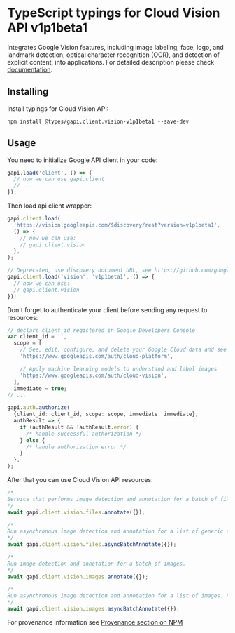 # TypeScript typings for Cloud Vision API v1p1beta1

Integrates Google Vision features, including image labeling, face, logo, and landmark detection, optical character recognition (OCR), and detection of explicit content, into applications.
For detailed description please check [documentation](https://cloud.google.com/vision/).

## Installing

Install typings for Cloud Vision API:

```
npm install @types/gapi.client.vision-v1p1beta1 --save-dev
```

## Usage

You need to initialize Google API client in your code:

```typescript
gapi.load('client', () => {
  // now we can use gapi.client
  // ...
});
```

Then load api client wrapper:

```typescript
gapi.client.load(
  'https://vision.googleapis.com/$discovery/rest?version=v1p1beta1',
  () => {
    // now we can use:
    // gapi.client.vision
  },
);
```

```typescript
// Deprecated, use discovery document URL, see https://github.com/google/google-api-javascript-client/blob/master/docs/reference.md#----gapiclientloadname----version----callback--
gapi.client.load('vision', 'v1p1beta1', () => {
  // now we can use:
  // gapi.client.vision
});
```

Don't forget to authenticate your client before sending any request to resources:

```typescript
// declare client_id registered in Google Developers Console
var client_id = '',
  scope = [
    // See, edit, configure, and delete your Google Cloud data and see the email address for your Google Account.
    'https://www.googleapis.com/auth/cloud-platform',

    // Apply machine learning models to understand and label images
    'https://www.googleapis.com/auth/cloud-vision',
  ],
  immediate = true;
// ...

gapi.auth.authorize(
  {client_id: client_id, scope: scope, immediate: immediate},
  authResult => {
    if (authResult && !authResult.error) {
      /* handle successful authorization */
    } else {
      /* handle authorization error */
    }
  },
);
```

After that you can use Cloud Vision API resources: <!-- TODO: make this work for multiple namespaces -->

```typescript
/*
Service that performs image detection and annotation for a batch of files. Now only "application/pdf", "image/tiff" and "image/gif" are supported. This service will extract at most 5 (customers can specify which 5 in AnnotateFileRequest.pages) frames (gif) or pages (pdf or tiff) from each file provided and perform detection and annotation for each image extracted.
*/
await gapi.client.vision.files.annotate({});

/*
Run asynchronous image detection and annotation for a list of generic files, such as PDF files, which may contain multiple pages and multiple images per page. Progress and results can be retrieved through the `google.longrunning.Operations` interface. `Operation.metadata` contains `OperationMetadata` (metadata). `Operation.response` contains `AsyncBatchAnnotateFilesResponse` (results).
*/
await gapi.client.vision.files.asyncBatchAnnotate({});

/*
Run image detection and annotation for a batch of images.
*/
await gapi.client.vision.images.annotate({});

/*
Run asynchronous image detection and annotation for a list of images. Progress and results can be retrieved through the `google.longrunning.Operations` interface. `Operation.metadata` contains `OperationMetadata` (metadata). `Operation.response` contains `AsyncBatchAnnotateImagesResponse` (results). This service will write image annotation outputs to json files in customer GCS bucket, each json file containing BatchAnnotateImagesResponse proto.
*/
await gapi.client.vision.images.asyncBatchAnnotate({});
```

For provenance information see [Provenance section on NPM](https://www.npmjs.com/package/@maxim_mazurok/gapi.client.vision-v1p1beta1#Provenance:~:text=none-,Provenance,-Built%20and%20signed)

